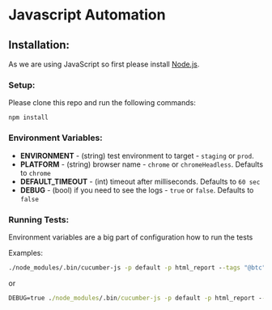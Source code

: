 # Javascript Automation


## Installation:

As we are using JavaScript so first please install <a href="http://nodejs.org">Node.js</a>.

### Setup:

Please clone this repo and run the following commands:

```
npm install
```

### Environment Variables:

- **ENVIRONMENT** - (string) test environment to target - `staging` or `prod`.
- **PLATFORM** - (string) browser name - `chrome` or `chromeHeadless`. Defaults to `chrome`
- **DEFAULT_TIMEOUT** - (int) timeout after milliseconds. Defaults to `60 sec`
- **DEBUG** - (bool) if you need to see the logs - `true` or `false`. Defaults to `false`


### Running Tests:

Environment variables are a big part of configuration how to run the tests

Examples:

```cmd
./node_modules/.bin/cucumber-js -p default -p html_report --tags "@btc"
```

or

```cmd
DEBUG=true ./node_modules/.bin/cucumber-js -p default -p html_report --tags "@btc"
```